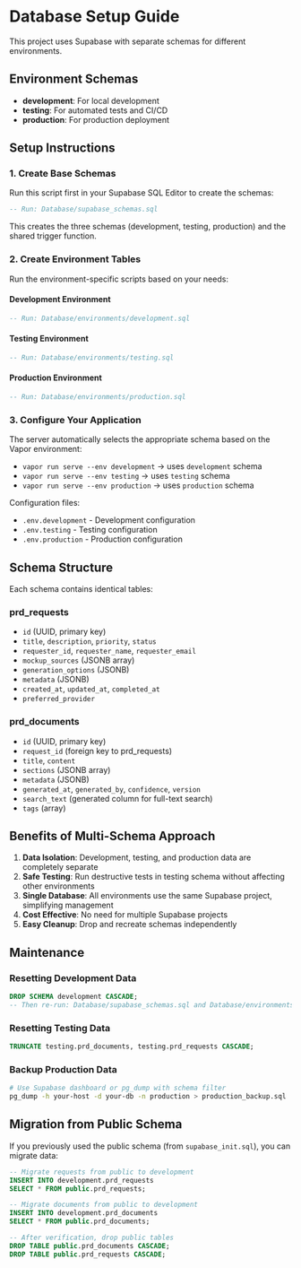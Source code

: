 # Database Setup Guide

This project uses Supabase with separate schemas for different environments.

## Environment Schemas

- **development**: For local development
- **testing**: For automated tests and CI/CD
- **production**: For production deployment

## Setup Instructions

### 1. Create Base Schemas

Run this script first in your Supabase SQL Editor to create the schemas:

```sql
-- Run: Database/supabase_schemas.sql
```

This creates the three schemas (development, testing, production) and the shared trigger function.

### 2. Create Environment Tables

Run the environment-specific scripts based on your needs:

#### Development Environment
```sql
-- Run: Database/environments/development.sql
```

#### Testing Environment
```sql
-- Run: Database/environments/testing.sql
```

#### Production Environment
```sql
-- Run: Database/environments/production.sql
```

### 3. Configure Your Application

The server automatically selects the appropriate schema based on the Vapor environment:

- `vapor run serve --env development` → uses `development` schema
- `vapor run serve --env testing` → uses `testing` schema
- `vapor run serve --env production` → uses `production` schema

Configuration files:
- `.env.development` - Development configuration
- `.env.testing` - Testing configuration
- `.env.production` - Production configuration

## Schema Structure

Each schema contains identical tables:

### prd_requests
- `id` (UUID, primary key)
- `title`, `description`, `priority`, `status`
- `requester_id`, `requester_name`, `requester_email`
- `mockup_sources` (JSONB array)
- `generation_options` (JSONB)
- `metadata` (JSONB)
- `created_at`, `updated_at`, `completed_at`
- `preferred_provider`

### prd_documents
- `id` (UUID, primary key)
- `request_id` (foreign key to prd_requests)
- `title`, `content`
- `sections` (JSONB array)
- `metadata` (JSONB)
- `generated_at`, `generated_by`, `confidence`, `version`
- `search_text` (generated column for full-text search)
- `tags` (array)

## Benefits of Multi-Schema Approach

1. **Data Isolation**: Development, testing, and production data are completely separate
2. **Safe Testing**: Run destructive tests in testing schema without affecting other environments
3. **Single Database**: All environments use the same Supabase project, simplifying management
4. **Cost Effective**: No need for multiple Supabase projects
5. **Easy Cleanup**: Drop and recreate schemas independently

## Maintenance

### Resetting Development Data
```sql
DROP SCHEMA development CASCADE;
-- Then re-run: Database/supabase_schemas.sql and Database/environments/development.sql
```

### Resetting Testing Data
```sql
TRUNCATE testing.prd_documents, testing.prd_requests CASCADE;
```

### Backup Production Data
```bash
# Use Supabase dashboard or pg_dump with schema filter
pg_dump -h your-host -d your-db -n production > production_backup.sql
```

## Migration from Public Schema

If you previously used the public schema (from `supabase_init.sql`), you can migrate data:

```sql
-- Migrate requests from public to development
INSERT INTO development.prd_requests
SELECT * FROM public.prd_requests;

-- Migrate documents from public to development
INSERT INTO development.prd_documents
SELECT * FROM public.prd_documents;

-- After verification, drop public tables
DROP TABLE public.prd_documents CASCADE;
DROP TABLE public.prd_requests CASCADE;
```